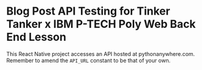 # Blog Post API Testing for Tinker Tanker x IBM P-TECH Poly Web Back End Lesson

This React Native project accesses an API hosted at pythonanywhere.com.
Remember to amend the `API_URL` constant to be that of your own.
